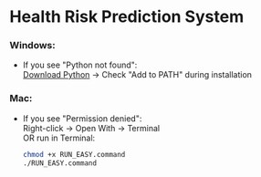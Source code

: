 # Health Risk Prediction System


### Windows:
- If you see "Python not found":  
  [Download Python](https://www.python.org/downloads/) → Check "Add to PATH" during installation

### Mac:
- If you see "Permission denied":  
  Right-click → Open With → Terminal  
  OR run in Terminal:  
  ```bash
  chmod +x RUN_EASY.command
  ./RUN_EASY.command
  ```
